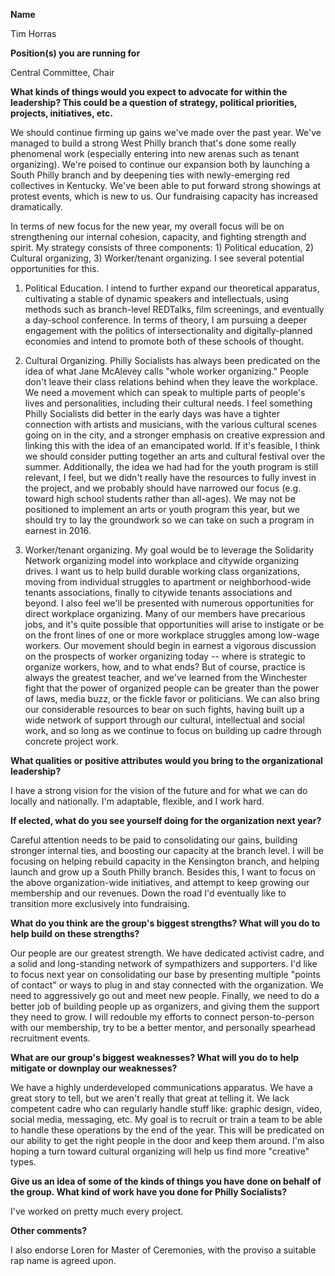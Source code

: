 **Name**

Tim Horras

**Position(s) you are running for**

Central Committee, Chair

**What kinds of things would you expect to advocate for within the leadership? This could be a question of strategy, political priorities, projects, initiatives, etc.**

We should continue firming up gains we've made over the past year. We've managed to build a strong West Philly branch that's done some really phenomenal work (especially entering into new arenas such as tenant organizing). We're poised to continue our expansion both by launching a South Philly branch and by deepening ties with newly-emerging red collectives in Kentucky. We've been able to put forward strong showings at protest events, which is new to us. Our fundraising capacity has increased dramatically. 

In terms of new focus for the new year, my overall focus will be on strengthening our internal cohesion, capacity, and fighting strength and spirit. My strategy consists of three components: 1) Political education, 2) Cultural organizing, 3) Worker/tenant organizing. I see several potential opportunities for this. 

1. Political Education. I intend to further expand our theoretical apparatus, cultivating a stable of dynamic speakers and intellectuals, using methods such as branch-level REDTalks, film screenings, and eventually a day-school conference. In terms of theory, I am pursuing a deeper engagement with the politics of intersectionality and digitally-planned economies and intend to promote both of these schools of thought.

2. Cultural Organizing. Philly Socialists has always been predicated on the idea of what Jane McAlevey calls "whole worker organizing." People don't leave their class relations behind when they leave the workplace. We need a movement which can speak to multiple parts of people's lives and personalities, including their cultural needs. I feel something Philly Socialists did better in the early days was have a tighter connection with artists and musicians, with the various cultural scenes going on in the city, and a stronger emphasis on creative expression and linking this with the idea of an emancipated world. If it's feasible, I think we should consider putting together an arts and cultural festival over the summer. Additionally, the idea we had had for the youth program is still relevant, I feel, but we didn't really have the resources to fully invest in the project, and we probably should have narrowed our focus (e.g. toward high school students rather than all-ages). We may not be positioned to implement an arts or youth program this year, but we should try to lay the groundwork so we can take on such a program in earnest in 2016. 

3. Worker/tenant organizing. My goal would be to leverage the Solidarity Network organizing model into workplace and citywide organizing drives. I want us to help build durable working class organizations, moving from individual struggles to apartment or neighborhood-wide tenants associations, finally to citywide tenants associations and beyond. I also feel we'll be presented with numerous opportunities for direct workplace organizing. Many of our members have precarious jobs, and it's quite possible that opportunities will arise to instigate or be on the front lines of one or more workplace struggles among low-wage workers. Our movement should begin in earnest a vigorous discussion on the prospects of worker organizing today -- where is strategic to organize workers, how, and to what ends? But of course, practice is always the greatest teacher, and we've learned from the Winchester fight that the power of organized people can be greater than the power of laws, media buzz, or the fickle favor or politicians. We can also bring our considerable resources to bear on such fights, having built up a wide network of support through our cultural, intellectual and social work, and so long as we continue to focus on building up cadre through concrete project work.

**What qualities or positive attributes would you bring to the organizational leadership?**

I have a strong vision for the vision of the future and for what we can do locally and nationally. I'm adaptable, flexible, and I work hard.

**If elected, what do you see yourself doing for the organization next year?**

Careful attention needs to be paid to consolidating our gains, building stronger internal ties, and boosting our capacity at the branch level. I will be focusing on helping rebuild capacity in the Kensington branch, and helping launch and grow up a South Philly branch. Besides this, I want to focus on the above organization-wide initiatives, and attempt to keep growing our membership and our revenues. Down the road I'd eventually like to transition more exclusively into fundraising.

**What do you think are the group's biggest strengths? What will you do to help build on these strengths?**

Our people are our greatest strength. We have dedicated activist cadre, and a solid and long-standing network of sympathizers and supporters. I'd like to focus next year on consolidating our base by presenting multiple "points of contact" or ways to plug in and stay connected with the organization. We need to aggressively go out and meet new people. Finally, we need to do a better job of building people up as organizers, and giving them the support they need to grow. I will redouble my efforts to connect person-to-person with our membership, try to be a better mentor, and personally spearhead recruitment events.

**What are our group's biggest weaknesses? What will you do to help mitigate or downplay our weaknesses?**

We have a highly underdeveloped communications apparatus. We have a great story to tell, but we aren't really that great at telling it. We lack competent cadre who can regularly handle stuff like: graphic design, video, social media, messaging, etc. My goal is to recruit or train a team to be able to handle these operations by the end of the year. This will be predicated on our ability to get the right people in the door and keep them around. I'm also hoping a turn toward cultural organizing will help us find more "creative" types.

**Give us an idea of some of the kinds of things you have done on behalf of the group. What kind of work have you done for Philly Socialists?**

I've worked on pretty much every project. 

**Other comments?**

I also endorse Loren for Master of Ceremonies, with the proviso a suitable rap name is agreed upon.
